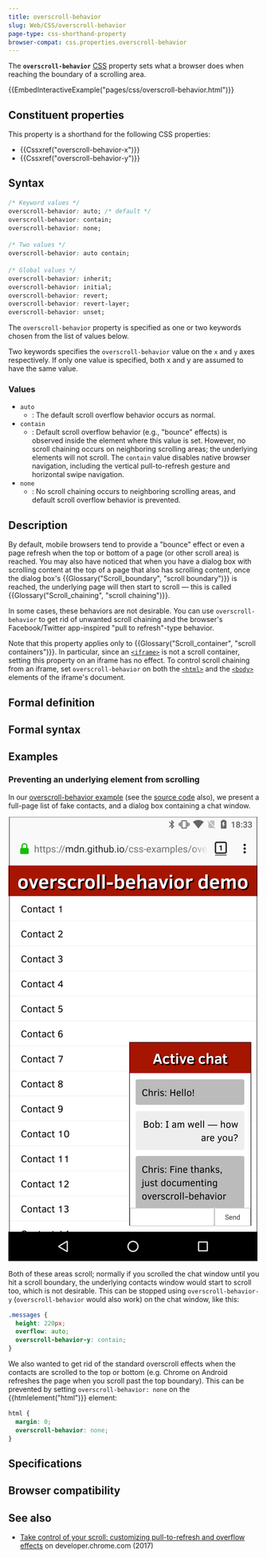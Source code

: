 ```yaml
---
title: overscroll-behavior
slug: Web/CSS/overscroll-behavior
page-type: css-shorthand-property
browser-compat: css.properties.overscroll-behavior
---
```




The **`overscroll-behavior`** [CSS](/Web/CSS) property sets what a browser does when reaching the boundary of a scrolling area.

{{EmbedInteractiveExample("pages/css/overscroll-behavior.html")}}

## Constituent properties

This property is a shorthand for the following CSS properties:

- {{Cssxref("overscroll-behavior-x")}}
- {{Cssxref("overscroll-behavior-y")}}

## Syntax

```css
/* Keyword values */
overscroll-behavior: auto; /* default */
overscroll-behavior: contain;
overscroll-behavior: none;

/* Two values */
overscroll-behavior: auto contain;

/* Global values */
overscroll-behavior: inherit;
overscroll-behavior: initial;
overscroll-behavior: revert;
overscroll-behavior: revert-layer;
overscroll-behavior: unset;
```

The `overscroll-behavior` property is specified as one or two keywords chosen from the list of values below.

Two keywords specifies the `overscroll-behavior` value on the `x` and `y` axes respectively. If only one value is specified, both x and y are assumed to have the same value.

### Values

- `auto`
  - : The default scroll overflow behavior occurs as normal.
- `contain`
  - : Default scroll overflow behavior (e.g., "bounce" effects) is observed inside the element where this value is set. However, no scroll chaining occurs on neighboring scrolling areas; the underlying elements will not scroll. The `contain` value disables native browser navigation, including the vertical pull-to-refresh gesture and horizontal swipe navigation.
- `none`
  - : No scroll chaining occurs to neighboring scrolling areas, and default scroll overflow behavior is prevented.

## Description

By default, mobile browsers tend to provide a "bounce" effect or even a page refresh when the top or bottom of a page (or other scroll area) is reached. You may also have noticed that when you have a dialog box with scrolling content at the top of a page that also has scrolling content, once the dialog box's {{Glossary("Scroll_boundary", "scroll boundary")}} is reached, the underlying page will then start to scroll — this is called {{Glossary("Scroll_chaining", "scroll chaining")}}.

In some cases, these behaviors are not desirable. You can use `overscroll-behavior` to get rid of unwanted scroll chaining and the browser's Facebook/Twitter app-inspired "pull to refresh"-type behavior.

Note that this property applies only to {{Glossary("Scroll_container", "scroll containers")}}. In particular, since an [`<iframe>`](/Web/HTML/Element/iframe) is not a scroll container, setting this property on an iframe has no effect. To control scroll chaining from an iframe, set `overscroll-behavior` on both the [`<html>`](/Web/HTML/Element/html) and the [`<body>`](/Web/HTML/Element/body) elements of the iframe's document.

## Formal definition



## Formal syntax



## Examples

### Preventing an underlying element from scrolling

In our [overscroll-behavior example](https://mdn.github.io/css-examples/overscroll-behavior/) (see the [source code](https://github.com/mdn/css-examples/tree/main/overscroll-behavior) also), we present a full-page list of fake contacts, and a dialog box containing a chat window.

![A popup chat window titled 'Active chat', showing a conversation between Chris and Bob. Behind the chat window is a contact list titled 'overscroll-behavior demo'.](example.png)

Both of these areas scroll; normally if you scrolled the chat window until you hit a scroll boundary, the underlying contacts window would start to scroll too, which is not desirable. This can be stopped using `overscroll-behavior-y` (`overscroll-behavior` would also work) on the chat window, like this:

```css
.messages {
  height: 220px;
  overflow: auto;
  overscroll-behavior-y: contain;
}
```

We also wanted to get rid of the standard overscroll effects when the contacts are scrolled to the top or bottom (e.g. Chrome on Android refreshes the page when you scroll past the top boundary). This can be prevented by setting `overscroll-behavior: none` on the {{htmlelement("html")}} element:

```css
html {
  margin: 0;
  overscroll-behavior: none;
}
```

## Specifications



## Browser compatibility



## See also

- [Take control of your scroll: customizing pull-to-refresh and overflow effects](https://developer.chrome.com/blog/overscroll-behavior) on developer.chrome.com (2017)
